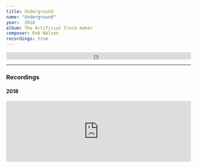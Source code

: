 ```yaml
---
title: Underground
name: "Underground"
year:  2018
album: The Artificial Clock-maker
composer: Rob Nelson
recordings: true
---
```


<iframe width="100%" height="20" scrolling="no" frameborder="no" allow="autoplay" src="https://w.soundcloud.com/player/?url=https%3A//api.soundcloud.com/tracks/390221235&color=%23ff5500&inverse=false&auto_play=false&show_user=true"></iframe>

<hr/>
<h3>Recordings</h3>

<h4>2018</h4>
<iframe width="100%" height="166" scrolling="no" frameborder="no" allow="autoplay" src="https://w.soundcloud.com/player/?url=https%3A//api.soundcloud.com/tracks/390221235&color=%23ff5500&auto_play=false&hide_related=false&show_comments=true&show_user=true&show_reposts=false&show_teaser=true"></iframe>

